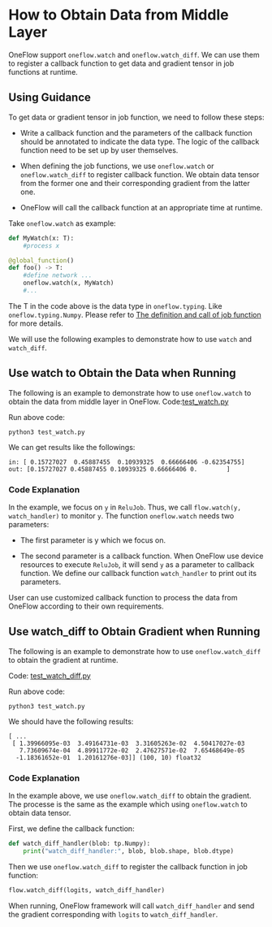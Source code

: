 # How to Obtain Data from Middle Layer

OneFlow support `oneflow.watch` and `oneflow.watch_diff`. We can use them to register a callback function to get data and gradient tensor in job functions at runtime.

## Using Guidance

To get data or gradient tensor in job function, we need to follow these steps:

* Write a callback function and the parameters of the callback function should be annotated to indicate the data type. The logic of the callback function need to be set up by user themselves.

* When defining the job functions, we use `oneflow.watch` or `oneflow.watch_diff` to register callback function. We obtain data tensor from the former one and their corresponding gradient from the latter one.

* OneFlow will call the callback function at an appropriate time at runtime.

Take `oneflow.watch` as example:

```python
def MyWatch(x: T):
    #process x

@global_function()
def foo() -> T:
    #define network ...
    oneflow.watch(x, MyWatch)
    #...
```

The T in the code above is the data type in `oneflow.typing`. Like  `oneflow.typing.Numpy`. Please refer to [The definition and call of job function](job_function_define_call.md) for more details.

We will use the following examples to demonstrate how to use  `watch` and `watch_diff`.

## Use watch to Obtain the Data when Running

The following is an example to demonstrate how to use `oneflow.watch` to obtain the data from middle layer in OneFlow.
Code:[test_watch.py](../code/extended_topics/test_watch.py)

Run above code:
```
python3 test_watch.py
```

We can get results like the followings:
```
in: [ 0.15727027  0.45887455  0.10939325  0.66666406 -0.62354755]
out: [0.15727027 0.45887455 0.10939325 0.66666406 0.        ]
```

### Code Explanation
In the example, we focus on `y` in `ReluJob`. Thus, we call `flow.watch(y, watch_handler)` to monitor `y`. The function `oneflow.watch` needs two parameters:

* The first parameter is y which we focus on.

* The second parameter is a callback function. When OneFlow use device resources to execute `ReluJob`, it will send `y` as a parameter to callback function. We define our callback function  `watch_handler` to print out its parameters.

User can use customized callback function to process the data from OneFlow according to their own requirements.

## Use watch_diff to Obtain Gradient when Running

The following is an example to demonstrate how to use `oneflow.watch_diff` to obtain the gradient at runtime.

Code: [test_watch_diff.py](../code/extended_topics/test_watch_diff.py)

Run above code:
```
python3 test_watch.py
```
We should have the following results:
```text
[ ...
 [ 1.39966095e-03  3.49164731e-03  3.31605263e-02  4.50417027e-03
   7.73609674e-04  4.89911772e-02  2.47627571e-02  7.65468649e-05
  -1.18361652e-01  1.20161276e-03]] (100, 10) float32
```
### Code Explanation
In the example above, we use `oneflow.watch_diff` to obtain the gradient. The processe is the same as the example which using `oneflow.watch`  to obtain data tensor.

First, we define the callback function:
```python
def watch_diff_handler(blob: tp.Numpy):
    print("watch_diff_handler:", blob, blob.shape, blob.dtype)
```

Then we use `oneflow.watch_diff` to register the callback function in job function:
```python
flow.watch_diff(logits, watch_diff_handler)
```

When running, OneFlow framework will call `watch_diff_handler` and send the gradient corresponding with `logits` to `watch_diff_handler`.
